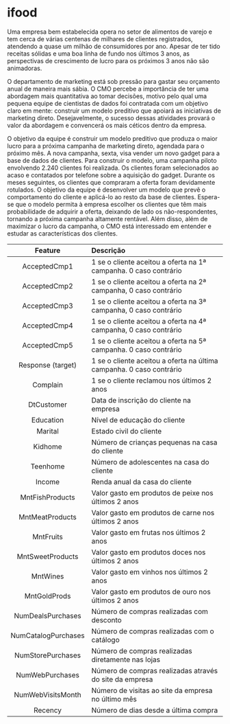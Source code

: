 ifood
==============================

Uma empresa bem estabelecida opera no setor de alimentos de varejo e tem cerca de várias centenas de milhares de clientes registrados, atendendo a quase um milhão de consumidores por ano. Apesar de ter tido receitas sólidas e uma boa linha de fundo nos últimos 3 anos, as perspectivas de crescimento de lucro para os próximos 3 anos não são animadoras.

O departamento de marketing está sob pressão para gastar seu orçamento anual de maneira mais sábia. O CMO percebe a importância de ter uma abordagem mais quantitativa ao tomar decisões, motivo pelo qual uma pequena equipe de cientistas de dados foi contratada com um objetivo claro em mente: construir um modelo preditivo que apoiará as iniciativas de marketing direto. Desejavelmente, o sucesso dessas atividades provará o valor da abordagem e convencerá os mais céticos dentro da empresa.

O objetivo da equipe é construir um modelo preditivo que produza o maior lucro para a próxima campanha de marketing direto, agendada para o próximo mês. A nova campanha, sexta, visa vender um novo gadget para a base de dados de clientes. Para construir o modelo, uma campanha piloto envolvendo 2.240 clientes foi realizada. Os clientes foram selecionados ao acaso e contatados por telefone sobre a aquisição do gadget. Durante os meses seguintes, os clientes que compraram a oferta foram devidamente rotulados. O objetivo da equipe é desenvolver um modelo que prevê o comportamento do cliente e aplicá-lo ao resto da base de clientes. Espera-se que o modelo permita à empresa escolher os clientes que têm mais probabilidade de adquirir a oferta, deixando de lado os não-respondentes, tornando a próxima campanha altamente rentável. Além disso, além de maximizar o lucro da campanha, o CMO está interessado em entender e estudar as características dos clientes.



|Feature | Descrição |
|:------:|:----------|
|AcceptedCmp1| 1 se o cliente aceitou a oferta na 1ª campanha. 0 caso contrário |
|AcceptedCmp2| 1 se o cliente aceitou a oferta na 2ª campanha, 0 caso contrário |
|AcceptedCmp3| 1 se o cliente aceitou a oferta na 3ª campanha, 0 caso contrário |
|AcceptedCmp4| 1 se o cliente aceitou a oferta na 4ª campanha, 0 caso contrário |
|AcceptedCmp5| 1 se o cliente aceitou a oferta na 5ª campanha. 0 caso contrário |
|Response (target) | 1 se o cliente aceitou a oferta na última campanha. 0 caso contrário |
|Complain| 1 se o cliente reclamou nos últimos 2 anos |
|DtCustomer| Data de inscrição do cliente na empresa |
|Education| Nível de educação do cliente |
|Marital| Estado civil do cliente |
|Kidhome| Número de crianças pequenas na casa do cliente |
|Teenhome| Número de adolescentes na casa do cliente |
|Income| Renda anual da casa do cliente |
|MntFishProducts| Valor gasto em produtos de peixe nos últimos 2 anos |
|MntMeatProducts| Valor gasto em produtos de carne nos últimos 2 anos |
|MntFruits| Valor gasto em frutas nos últimos 2 anos |
|MntSweetProducts| Valor gasto em produtos doces nos últimos 2 anos |
|MntWines| Valor gasto em vinhos nos últimos 2 anos |
|MntGoldProds| Valor gasto em produtos de ouro nos últimos 2 anos |
|NumDealsPurchases| Número de compras realizadas com desconto |
|NumCatalogPurchases| Número de compras realizadas com o catálogo |
|NumStorePurchases| Número de compras realizadas diretamente nas lojas |
|NumWebPurchases| Número de compras realizadas através do site da empresa |
|NumWebVisitsMonth| Número de visitas ao site da empresa no último mês |
|Recency| Número de dias desde a última compra |